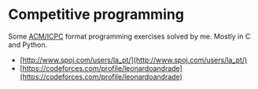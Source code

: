 # Competitive programming

Some [ACM/ICPC](https://en.wikipedia.org/wiki/International_Collegiate_Programming_Contest) format programming exercises solved by me. Mostly in C and Python.

* [http://www.spoj.com/users/la_pt/](http://www.spoj.com/users/la_pt/)
* [https://codeforces.com/profile/leonardoandrade](https://codeforces.com/profile/leonardoandrade)